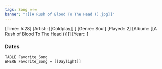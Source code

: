 ```yaml
---
tags: Song ⭐⭐⭐ 
banner: "![[A Rush of Blood To The Head ().jpg]]"
---
```

[Time:: 5:28]
[Artist:: [[Coldplay]] ]
[Genre:: Soul]
[Played:: 2]
[Album:: [[A Rush of Blood To The Head ()]]]
[Year:: ]
### Dates
````dataview
TABLE Favorite_Song
WHERE Favorite_Song = [[Daylight]]
````